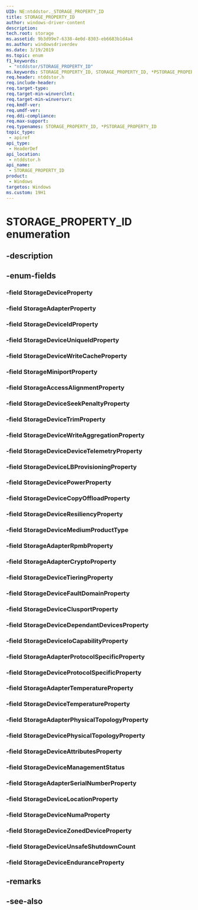 ```yaml
---
UID: NE:ntddstor._STORAGE_PROPERTY_ID
title: STORAGE_PROPERTY_ID
author: windows-driver-content
description: 
tech.root: storage
ms.assetid: 9b3d99e7-6338-4e0d-8303-eb6683b1d4a4
ms.author: windowsdriverdev
ms.date: 3/19/2019
ms.topic: enum
f1_keywords:
 - "ntddstor/STORAGE_PROPERTY_ID"
ms.keywords: STORAGE_PROPERTY_ID, STORAGE_PROPERTY_ID, *PSTORAGE_PROPERTY_ID, 
req.header: ntddstor.h
req.include-header:
req.target-type:
req.target-min-winverclnt:
req.target-min-winversvr:
req.kmdf-ver:
req.umdf-ver:
req.ddi-compliance:
req.max-support:
req.typenames: STORAGE_PROPERTY_ID, *PSTORAGE_PROPERTY_ID
topic_type: 
 - apiref
api_type: 
 - HeaderDef
api_location: 
 - ntddstor.h
api_name: 
 - STORAGE_PROPERTY_ID
product: 
 - Windows
targetos: Windows
ms.custom: 19H1
---
```


# STORAGE_PROPERTY_ID enumeration

## -description



## -enum-fields

### -field StorageDeviceProperty 
### -field StorageAdapterProperty 
### -field StorageDeviceIdProperty 
### -field StorageDeviceUniqueIdProperty 
### -field StorageDeviceWriteCacheProperty 
### -field StorageMiniportProperty 
### -field StorageAccessAlignmentProperty 
### -field StorageDeviceSeekPenaltyProperty 
### -field StorageDeviceTrimProperty 
### -field StorageDeviceWriteAggregationProperty 
### -field StorageDeviceDeviceTelemetryProperty 
### -field StorageDeviceLBProvisioningProperty 
### -field StorageDevicePowerProperty 
### -field StorageDeviceCopyOffloadProperty 
### -field StorageDeviceResiliencyProperty 
### -field StorageDeviceMediumProductType 
### -field StorageAdapterRpmbProperty 
### -field StorageAdapterCryptoProperty 
### -field StorageDeviceTieringProperty 
### -field StorageDeviceFaultDomainProperty 
### -field StorageDeviceClusportProperty 
### -field StorageDeviceDependantDevicesProperty 
### -field StorageDeviceIoCapabilityProperty 
### -field StorageAdapterProtocolSpecificProperty 
### -field StorageDeviceProtocolSpecificProperty 
### -field StorageAdapterTemperatureProperty 
### -field StorageDeviceTemperatureProperty 
### -field StorageAdapterPhysicalTopologyProperty 
### -field StorageDevicePhysicalTopologyProperty 
### -field StorageDeviceAttributesProperty 
### -field StorageDeviceManagementStatus 
### -field StorageAdapterSerialNumberProperty 
### -field StorageDeviceLocationProperty 
### -field StorageDeviceNumaProperty 
### -field StorageDeviceZonedDeviceProperty 
### -field StorageDeviceUnsafeShutdownCount 
### -field StorageDeviceEnduranceProperty 

## -remarks

## -see-also

